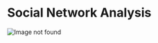 # Social Network Analysis
![Image not found](https://github.com/jurelou/SNA/tree/master/docs/architecture.png  "Architecture")